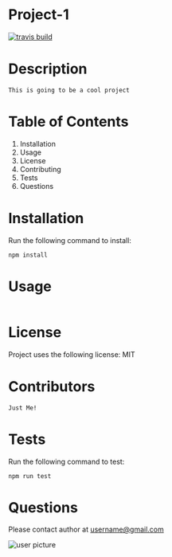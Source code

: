 

# Project-1
[![travis build](https://travis-ci.com/jervisbay/jervisbay.github.io.svg?branch=master)](https://travis-ci.com/github/jervisbay/jervisbay.github.io)
  
# Description
``` 
This is going to be a cool project
``` 

# Table of Contents
1.  Installation
2.  Usage
3.  License
4.  Contributing
5.  Tests
6.  Questions

# Installation
Run the following command to install:
```   
npm install
```   

# Usage
```   

```   

# License
Project uses the following license: MIT

# Contributors
```   
Just Me!
```   

# Tests
Run the following command to test:
```     
npm run test
``` 

# Questions
Please contact author at username@gmail.com

![user picture](https://avatars2.githubusercontent.com/u/57836663?v=4)
  